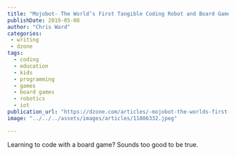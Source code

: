 ```yaml
---
title: "Mojobot- The World’s First Tangible Coding Robot and Board Game"
publishDate: 2019-05-08
author: "Chris Ward"
categories:
 - writing
 - dzone
tags:
  - coding
  - education
  - kids
  - programming
  - games
  - board games
  - robotics
  - iot
publication_url: "https://dzone.com/articles/-mojobot-the-worlds-first-tangible-coding-robot-an"
image: "../../../assets/images/articles/11806332.jpeg"

---
```

Learning to code with a board game? Sounds too good to be true.

